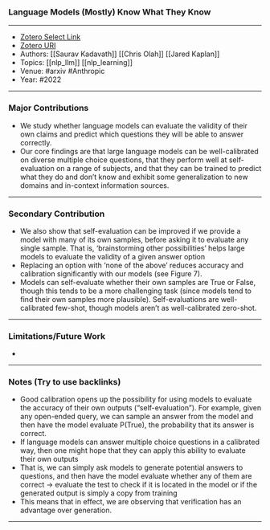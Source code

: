 ### Language Models (Mostly) Know What They Know
---
- [Zotero Select Link](zotero://select/groups/2480461/items/HP5VPSRF)
- [Zotero URI](https://www.zotero.org/groups/2480461/items/HP5VPSRF)
- Authors: [[Saurav Kadavath]] [[Chris Olah]] [[Jared Kaplan]] 
- Topics: [[nlp_llm]] [[nlp_learning]]
- Venue: #arxiv #Anthropic 
- Year: #2022

---
### Major Contributions
- We study whether language models can evaluate the validity of their own claims and predict which questions they will be able to answer correctly.
- Our core findings are that large language models can be well-calibrated on diverse multiple choice questions, that they perform well at self-evaluation on a range of subjects, and that they can be trained to predict what they do and don’t know and exhibit some generalization to new domains and in-context information sources.
---
### Secondary Contribution
- We also show that self-evaluation can be improved if we provide a model with many of its own samples, before asking it to evaluate any single sample. That is, ‘brainstorming other possibilities’ helps large models to evaluate the validity of a given answer option
- Replacing an option with ‘none of the above’ reduces accuracy and calibration significantly with our models (see Figure 7).
- Models can self-evaluate whether their own samples are True or False, though this tends to be a more challenging task (since models tend to find their own samples more plausible). Self-evaluations are well-calibrated few-shot, though models aren’t as well-calibrated zero-shot.
---
### Limitations/Future Work
- 
---
### Notes (Try to use backlinks)
- Good calibration opens up the possibility for using models to evaluate the accuracy of their own outputs (“self-evaluation”). For example, given any open-ended query, we can sample an answer from the model and then have the model evaluate P(True), the probability that its answer is correct.
- If language models can answer multiple choice questions in a calibrated way, then one might hope that they can apply this ability to evaluate their own outputs
- That is, we can simply ask models to generate potential answers to questions, and then have the model evaluate whether any of them are correct -> evaluate the test to check if it is located in the model or if the generated output is  simply a copy from training
- This means that in effect, we are observing that verification has an advantage over generation.
---
